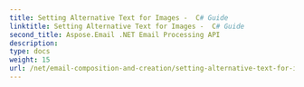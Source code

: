 ```yaml
---
title: Setting Alternative Text for Images -  C# Guide
linktitle: Setting Alternative Text for Images -  C# Guide
second_title: Aspose.Email .NET Email Processing API
description: 
type: docs
weight: 15
url: /net/email-composition-and-creation/setting-alternative-text-for-images-csharp-guide/
---
```

